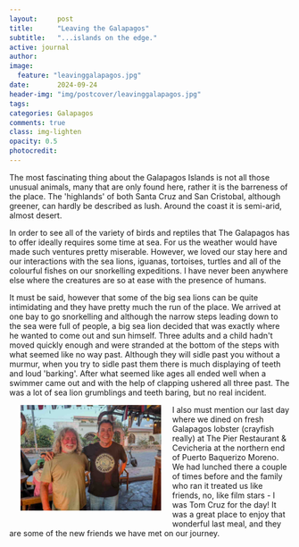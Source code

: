 ```yaml
---
layout:     post
title:      "Leaving the Galapagos"
subtitle:   "...islands on the edge."
active: journal
author: 
image:
  feature: "leavinggalapagos.jpg"
date:       2024-09-24
header-img: "img/postcover/leavinggalapagos.jpg"
tags: 
categories: Galapagos 
comments: true
class: img-lighten 
opacity: 0.5
photocredit:
---
```


The most fascinating thing about the Galapagos Islands is not all those unusual animals, many that are only found here, rather it is the barreness of the place. The 'highlands' of both Santa Cruz and San Cristobal, although greener, can hardly be described as lush. Around the coast it is semi-arid, almost desert. 

In order to see all of the variety of birds and reptiles that The Galapagos has to offer ideally requires some time at sea. For us the weather would have made such ventures pretty miserable. However, we loved our stay here and our interactions with the sea lions, iguanas, tortoises, turtles and all of the colourful fishes on our snorkelling expeditions. I have never been anywhere else where the creatures are so at ease with the presence of humans.

It must be said, however that some of the big sea lions can be quite intimidating and they have pretty much the run of the place. We arrived at one bay to go snorkelling and although the narrow steps leading down to the sea were full of people, a big sea lion decided that was exactly where he wanted to come out and sun himself. Three adults and a child hadn't moved quickly enough and were stranded at the bottom of the steps with what seemed like no way past. Although they will sidle past you without a murmur, when you try to sidle past them there is much displaying of teeth and loud 'barking'. After what seemed like ages all ended well when a swimmer came out and with the help of clapping ushered all three past. The was a lot of sea lion grumblings and teeth baring, but no real incident.

<style>
img {
  float: left;
  margin: 0px 20px 20px 20px;
  width: 50%
}
</style> 
<img src="/img/postbody/thepier.jpg">
I also must mention our last day where we dined on fresh Galapagos lobster (crayfish really) at The Pier Restaurant & Cevicheria at the northern end of Puerto Baquerizo Moreno. We had lunched there a couple of times before and the family who ran it treated us like friends, no, like film stars - I was Tom Cruz for the day! It was a great place to enjoy that wonderful last meal, and they are some of the new friends we have met on our journey.










